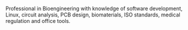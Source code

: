 Professional in Bioengineering with knowledge of software development, Linux, circuit analysis, PCB design, biomaterials, ISO standards, medical regulation and office tools.
